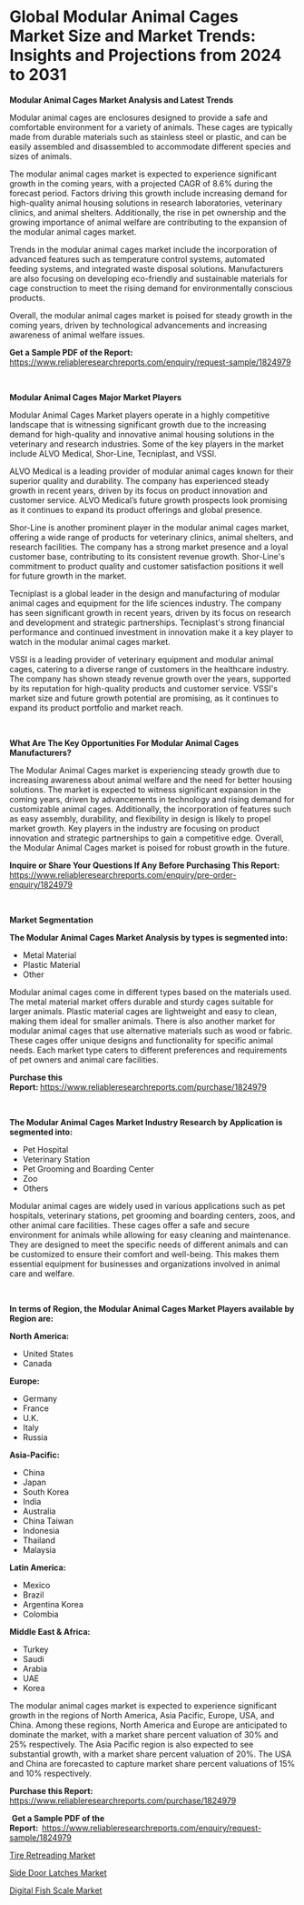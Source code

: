 <p><h1>Global Modular Animal Cages Market Size and Market Trends: Insights and Projections from 2024 to 2031</h1></p><p><strong>Modular Animal Cages Market Analysis and Latest Trends</strong></p>
<p><p>Modular animal cages are enclosures designed to provide a safe and comfortable environment for a variety of animals. These cages are typically made from durable materials such as stainless steel or plastic, and can be easily assembled and disassembled to accommodate different species and sizes of animals.</p><p>The modular animal cages market is expected to experience significant growth in the coming years, with a projected CAGR of 8.6% during the forecast period. Factors driving this growth include increasing demand for high-quality animal housing solutions in research laboratories, veterinary clinics, and animal shelters. Additionally, the rise in pet ownership and the growing importance of animal welfare are contributing to the expansion of the modular animal cages market.</p><p>Trends in the modular animal cages market include the incorporation of advanced features such as temperature control systems, automated feeding systems, and integrated waste disposal solutions. Manufacturers are also focusing on developing eco-friendly and sustainable materials for cage construction to meet the rising demand for environmentally conscious products.</p><p>Overall, the modular animal cages market is poised for steady growth in the coming years, driven by technological advancements and increasing awareness of animal welfare issues.</p></p>
<p><strong>Get a Sample PDF of the Report:&nbsp;</strong> <a href="https://www.reliableresearchreports.com/enquiry/request-sample/1824979">https://www.reliableresearchreports.com/enquiry/request-sample/1824979</a></p>
<p>&nbsp;</p>
<p><strong>Modular Animal Cages Major Market Players</strong></p>
<p><p>Modular Animal Cages Market players operate in a highly competitive landscape that is witnessing significant growth due to the increasing demand for high-quality and innovative animal housing solutions in the veterinary and research industries. Some of the key players in the market include ALVO Medical, Shor-Line, Tecniplast, and VSSI.</p><p>ALVO Medical is a leading provider of modular animal cages known for their superior quality and durability. The company has experienced steady growth in recent years, driven by its focus on product innovation and customer service. ALVO Medical’s future growth prospects look promising as it continues to expand its product offerings and global presence.</p><p>Shor-Line is another prominent player in the modular animal cages market, offering a wide range of products for veterinary clinics, animal shelters, and research facilities. The company has a strong market presence and a loyal customer base, contributing to its consistent revenue growth. Shor-Line's commitment to product quality and customer satisfaction positions it well for future growth in the market.</p><p>Tecniplast is a global leader in the design and manufacturing of modular animal cages and equipment for the life sciences industry. The company has seen significant growth in recent years, driven by its focus on research and development and strategic partnerships. Tecniplast's strong financial performance and continued investment in innovation make it a key player to watch in the modular animal cages market.</p><p>VSSI is a leading provider of veterinary equipment and modular animal cages, catering to a diverse range of customers in the healthcare industry. The company has shown steady revenue growth over the years, supported by its reputation for high-quality products and customer service. VSSI's market size and future growth potential are promising, as it continues to expand its product portfolio and market reach.</p></p>
<p>&nbsp;</p>
<p><strong>What Are The Key Opportunities For Modular Animal Cages Manufacturers?</strong></p>
<p><p>The Modular Animal Cages market is experiencing steady growth due to increasing awareness about animal welfare and the need for better housing solutions. The market is expected to witness significant expansion in the coming years, driven by advancements in technology and rising demand for customizable animal cages. Additionally, the incorporation of features such as easy assembly, durability, and flexibility in design is likely to propel market growth. Key players in the industry are focusing on product innovation and strategic partnerships to gain a competitive edge. Overall, the Modular Animal Cages market is poised for robust growth in the future.</p></p>
<p><strong>Inquire or Share Your Questions If Any Before Purchasing This Report:</strong> <a href="https://www.reliableresearchreports.com/enquiry/pre-order-enquiry/1824979">https://www.reliableresearchreports.com/enquiry/pre-order-enquiry/1824979</a></p>
<p>&nbsp;</p>
<p><strong>Market Segmentation</strong></p>
<p><strong>The Modular Animal Cages Market Analysis by types is segmented into:</strong></p>
<p><ul><li>Metal Material</li><li>Plastic Material</li><li>Other</li></ul></p>
<p><p>Modular animal cages come in different types based on the materials used. The metal material market offers durable and sturdy cages suitable for larger animals. Plastic material cages are lightweight and easy to clean, making them ideal for smaller animals. There is also another market for modular animal cages that use alternative materials such as wood or fabric. These cages offer unique designs and functionality for specific animal needs. Each market type caters to different preferences and requirements of pet owners and animal care facilities.</p></p>
<p><strong>Purchase this Report:&nbsp;</strong><a href="https://www.reliableresearchreports.com/purchase/1824979">https://www.reliableresearchreports.com/purchase/1824979</a></p>
<p>&nbsp;</p>
<p><strong>The Modular Animal Cages Market Industry Research by Application is segmented into:</strong></p>
<p><ul><li>Pet Hospital</li><li>Veterinary Station</li><li>Pet Grooming and Boarding Center</li><li>Zoo</li><li>Others</li></ul></p>
<p><p>Modular animal cages are widely used in various applications such as pet hospitals, veterinary stations, pet grooming and boarding centers, zoos, and other animal care facilities. These cages offer a safe and secure environment for animals while allowing for easy cleaning and maintenance. They are designed to meet the specific needs of different animals and can be customized to ensure their comfort and well-being. This makes them essential equipment for businesses and organizations involved in animal care and welfare.</p></p>
<p>&nbsp;</p>
<p><strong>In terms of Region, the Modular Animal Cages Market Players available by Region are:</strong></p>
<p>
    <p> <strong> North America: </strong>
        <ul>
            <li>United States</li>
            <li>Canada</li>
        </ul>
        </p> 
    <p> <strong> Europe: </strong>
        <ul>
            <li>Germany</li>
            <li>France</li>
            <li>U.K.</li>
            <li>Italy</li>
            <li>Russia</li>
        </ul>
        </p> 
    <p> <strong> Asia-Pacific: </strong>
        <ul>
            <li>China</li>
            <li>Japan</li>
            <li>South Korea</li>
            <li>India</li>
            <li>Australia</li>
            <li>China Taiwan</li>
            <li>Indonesia</li>
            <li>Thailand</li>
            <li>Malaysia</li>
        </ul>
        </p> 
    <p> <strong> Latin America: </strong>
        <ul>
            <li>Mexico</li>
            <li>Brazil</li>
            <li>Argentina Korea</li>
            <li>Colombia</li>
        </ul>
        </p> 
    <p> <strong> Middle East & Africa: </strong>
        <ul>
            <li>Turkey</li>
            <li>Saudi</li>
            <li>Arabia</li>
            <li>UAE</li>
            <li>Korea</li>
        </ul>
    </p>
    </p>
<p><p>The modular animal cages market is expected to experience significant growth in the regions of North America, Asia Pacific, Europe, USA, and China. Among these regions, North America and Europe are anticipated to dominate the market, with a market share percent valuation of 30% and 25% respectively. The Asia Pacific region is also expected to see substantial growth, with a market share percent valuation of 20%. The USA and China are forecasted to capture market share percent valuations of 15% and 10% respectively.</p></p>
<p><strong>Purchase this Report: </strong><a href="https://www.reliableresearchreports.com/purchase/1824979">https://www.reliableresearchreports.com/purchase/1824979</a></p>
<p>&nbsp;<strong>Get a Sample PDF of the Report:&nbsp;&nbsp;</strong><a href="https://www.reliableresearchreports.com/enquiry/request-sample/1824979">https://www.reliableresearchreports.com/enquiry/request-sample/1824979</a></p>
<p><strong></strong></p>
<p><p><a href="https://eight-handstand-8fb.notion.site/Insights-into-Tire-Retreading-Market-Size-Analysing-Market-Share-Trends-and-Growth-from-2024-to-2-fda286e04b2c48d78be34b82def8dc94">Tire Retreading Market</a></p><p><a href="https://simplistic-meeting-7ee.notion.site/Side-Door-Latches-Market-Insights-Market-Players-and-Forecast-Till-2031-5335aae8764441869d6bdaa888b9def6">Side Door Latches Market</a></p><p><a href="https://github.com/angelajermaine/Market-Research-Report-List-2/blob/main/digital-fish-scale-market.md">Digital Fish Scale Market</a></p></p>